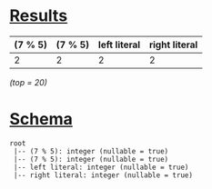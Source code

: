 # [Results](#tab/results)

|(7 % 5)|(7 % 5)|left literal|right literal|
|-------|-------|------------|-------------|
|2      |2      |2           |2            |

_(top = 20)_

# [Schema](#tab/schema)

```shell
root
 |-- (7 % 5): integer (nullable = true)
 |-- (7 % 5): integer (nullable = true)
 |-- left literal: integer (nullable = true)
 |-- right literal: integer (nullable = true)

```
